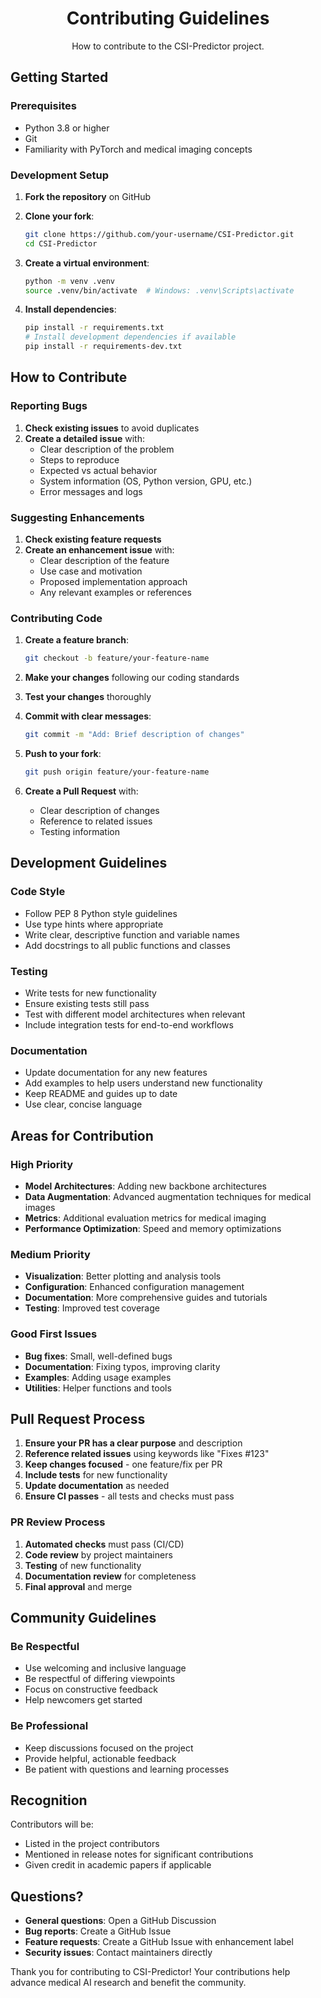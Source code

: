 <div align="center">

# Contributing Guidelines

How to contribute to the CSI-Predictor project.

</div>

## Getting Started

### Prerequisites

- Python 3.8 or higher
- Git
- Familiarity with PyTorch and medical imaging concepts

### Development Setup

1. **Fork the repository** on GitHub
2. **Clone your fork**:
   ```bash
   git clone https://github.com/your-username/CSI-Predictor.git
   cd CSI-Predictor
   ```

3. **Create a virtual environment**:
   ```bash
   python -m venv .venv
   source .venv/bin/activate  # Windows: .venv\Scripts\activate
   ```

4. **Install dependencies**:
   ```bash
   pip install -r requirements.txt
   # Install development dependencies if available
   pip install -r requirements-dev.txt
   ```

## How to Contribute

### Reporting Bugs

1. **Check existing issues** to avoid duplicates
2. **Create a detailed issue** with:
   - Clear description of the problem
   - Steps to reproduce
   - Expected vs actual behavior
   - System information (OS, Python version, GPU, etc.)
   - Error messages and logs

### Suggesting Enhancements

1. **Check existing feature requests**
2. **Create an enhancement issue** with:
   - Clear description of the feature
   - Use case and motivation
   - Proposed implementation approach
   - Any relevant examples or references

### Contributing Code

1. **Create a feature branch**:
   ```bash
   git checkout -b feature/your-feature-name
   ```

2. **Make your changes** following our coding standards
3. **Test your changes** thoroughly
4. **Commit with clear messages**:
   ```bash
   git commit -m "Add: Brief description of changes"
   ```

5. **Push to your fork**:
   ```bash
   git push origin feature/your-feature-name
   ```

6. **Create a Pull Request** with:
   - Clear description of changes
   - Reference to related issues
   - Testing information

## Development Guidelines

### Code Style

- Follow PEP 8 Python style guidelines
- Use type hints where appropriate
- Write clear, descriptive function and variable names
- Add docstrings to all public functions and classes

### Testing

- Write tests for new functionality
- Ensure existing tests still pass
- Test with different model architectures when relevant
- Include integration tests for end-to-end workflows

### Documentation

- Update documentation for any new features
- Add examples to help users understand new functionality
- Keep README and guides up to date
- Use clear, concise language

## Areas for Contribution

### High Priority

- **Model Architectures**: Adding new backbone architectures
- **Data Augmentation**: Advanced augmentation techniques for medical images
- **Metrics**: Additional evaluation metrics for medical imaging
- **Performance Optimization**: Speed and memory optimizations

### Medium Priority

- **Visualization**: Better plotting and analysis tools
- **Configuration**: Enhanced configuration management
- **Documentation**: More comprehensive guides and tutorials
- **Testing**: Improved test coverage

### Good First Issues

- **Bug fixes**: Small, well-defined bugs
- **Documentation**: Fixing typos, improving clarity
- **Examples**: Adding usage examples
- **Utilities**: Helper functions and tools

## Pull Request Process

1. **Ensure your PR has a clear purpose** and description
2. **Reference related issues** using keywords like "Fixes #123"
3. **Keep changes focused** - one feature/fix per PR
4. **Include tests** for new functionality
5. **Update documentation** as needed
6. **Ensure CI passes** - all tests and checks must pass

### PR Review Process

1. **Automated checks** must pass (CI/CD)
2. **Code review** by project maintainers
3. **Testing** of new functionality
4. **Documentation review** for completeness
5. **Final approval** and merge

## Community Guidelines

### Be Respectful

- Use welcoming and inclusive language
- Be respectful of differing viewpoints
- Focus on constructive feedback
- Help newcomers get started

### Be Professional

- Keep discussions focused on the project
- Provide helpful, actionable feedback
- Be patient with questions and learning processes

## Recognition

Contributors will be:
- Listed in the project contributors
- Mentioned in release notes for significant contributions
- Given credit in academic papers if applicable

## Questions?

- **General questions**: Open a GitHub Discussion
- **Bug reports**: Create a GitHub Issue
- **Feature requests**: Create a GitHub Issue with enhancement label
- **Security issues**: Contact maintainers directly

Thank you for contributing to CSI-Predictor! Your contributions help advance medical AI research and benefit the community. 